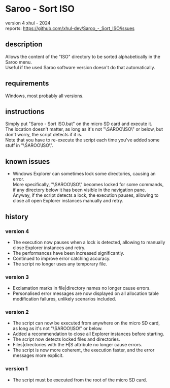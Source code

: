 # Saroo - Sort ISO
version 4
xhul - 2024\
reports: https://github.com/xhul-dev/Saroo_-_Sort_ISO/issues

## description

Allows the content of the "ISO" directory to be sorted alphabetically in the Saroo menu.\
Useful if the used Saroo software version doesn't do that automatically.

## requirements

Windows, most probably all versions.

## instructions

Simply put "Saroo - Sort ISO.bat" on the micro SD card and execute it.\
The location doesn't matter, as long as it's not "\SAROO\ISO\\" or below, but don't worry, the script detects if it is.\
Note that you have to re-execute the script each time you've added some stuff in "\SAROO\ISO\\".

## known issues

- Windows Explorer can sometimes lock some directories, causing an error.\
More specifically, "\SAROO\ISO\\" becomes locked for some commands, if any directory below it has been visible in the navigation pane.\
Anyway, if the script detects a lock, the execution pauses, allowing to close all open Explorer instances manually and retry.

## history

### version 4

- The execution now pauses when a lock is detected, allowing to manually close Explorer instances and retry.
- The performances have been increased significantly.
- Continued to improve error catching accuracy.
- The script no longer uses any temporary file.

### version 3

- Exclamation marks in file|directory names no longer cause errors.
- Personalised error messages are now displayed on all allocation table modification failures, unlikely scenarios included.

### version 2

- The script can now be executed from anywhere on the micro SD card, as long as it's not "\SAROO\ISO\\" or below.
- Added a recommendation to close all Explorer instances before starting.
- The script now detects locked files and directories.
- Files|directories with the H|S attribute no longer cause errors.
- The script is now more coherent, the execution faster, and the error messages more explicit.

### version 1

- The script must be executed from the root of the micro SD card.

